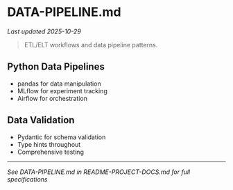 # DATA-PIPELINE.md
*Last updated 2025-10-29*

> ETL/ELT workflows and data pipeline patterns.

## Python Data Pipelines

- pandas for data manipulation
- MLflow for experiment tracking
- Airflow for orchestration

## Data Validation

- Pydantic for schema validation
- Type hints throughout
- Comprehensive testing

---

*See DATA-PIPELINE.md in README-PROJECT-DOCS.md for full specifications*
